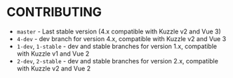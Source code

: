 # CONTRIBUTING

* `master` - Last stable version (4.x compatible with Kuzzle v2 and Vue 3)
* `4-dev` - dev branch for version 4.x, compatible with Kuzzle v2 and Vue 3
* `1-dev`, `1-stable` - dev and stable branches for version 1.x, compatible with Kuzzle v1 and Vue 2
* `2-dev`, `2-stable` - dev and stable branches for version 2.x, compatible with Kuzzle v2 and Vue 2